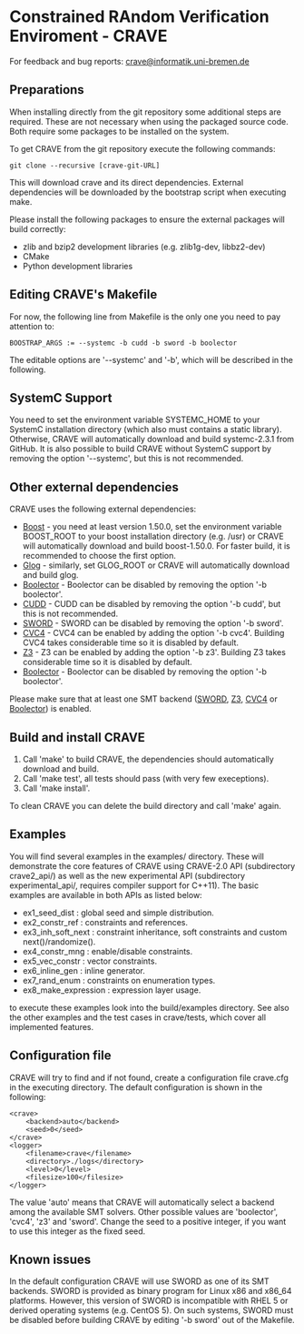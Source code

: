  Constrained RAndom Verification Enviroment - CRAVE
====================================================

For feedback and bug reports: crave@informatik.uni-bremen.de

 Preparations
--------------

When installing directly from the git repository some additional steps are
required. These are not necessary when using the packaged source code. Both
require some packages to be installed on the system.

To get CRAVE from the git repository execute the following commands:

    git clone --recursive [crave-git-URL]

This will download crave and its direct dependencies. External dependencies
will be downloaded by the bootstrap script when executing make.

Please install the following packages to ensure the external packages will
build correctly:

* zlib and bzip2 development libraries (e.g. zlib1g-dev, libbz2-dev)
* CMake
* Python development libraries


 Editing CRAVE's Makefile
-------------------------

For now, the following line from Makefile is the only one you need to pay attention to:

    BOOSTRAP_ARGS := --systemc -b cudd -b sword -b boolector

The editable options are '--systemc' and '-b', which will be described in the following.


 SystemC Support
-----------------

You need to set the environment variable SYSTEMC_HOME to your SystemC installation 
directory (which also must contains a static library). Otherwise, CRAVE will automatically 
download and build systemc-2.3.1 from GitHub.
It is also possible to build CRAVE without SystemC support by removing the option '--systemc',
but this is not recommended.


 Other external dependencies
-----------------------

CRAVE uses the following external dependencies:

* [Boost] - you need at least version 1.50.0, set the environment variable BOOST_ROOT to your 
boost installation directory (e.g. /usr) or CRAVE will automatically download and build boost-1.50.0. 
For faster build, it is recommended to choose the first option.
* [Glog] - similarly, set GLOG_ROOT or CRAVE will automatically download and build glog.
* [Boolector] - Boolector can be disabled by removing the option '-b boolector'.
* [CUDD] - CUDD can be disabled by removing the option '-b cudd', but this is not recommended.
* [SWORD] - SWORD can be disabled by removing the option '-b sword'.
* [CVC4] - CVC4 can be enabled by adding the option '-b cvc4'. Building CVC4 takes considerable time so it is disabled by default.
* [Z3] - Z3 can be enabled by adding the option '-b z3'. Building Z3 takes considerable time so it is disabled by default.
* [Boolector] - Boolector can be disabled by removing the option '-b boolector'.

Please make sure that at least one SMT backend ([SWORD], [Z3], [CVC4] or [Boolector]) is enabled.


 Build and install CRAVE
-------------------------

1. Call 'make' to build CRAVE, the dependencies should
   automatically download and build.
2. Call 'make test', all tests should pass (with very few execeptions).
3. Call 'make install'.

To clean CRAVE you can delete the build directory and call 'make' again.

 Examples
----------

You will find several examples in the examples/ directory. These will
demonstrate the core features of CRAVE using CRAVE-2.0 API (subdirectory crave2_api/)
as well as the new experimental API (subdirectory experimental_api/, requires compiler
support for C++11). The basic examples are available in both APIs as listed below:

  * ex1_seed_dist              : global seed and simple distribution.
  * ex2_constr_ref             : constraints and references.
  * ex3_inh_soft_next          : constraint inheritance, soft constraints and custom next()/randomize().
  * ex4_constr_mng             : enable/disable constraints.
  * ex5_vec_constr             : vector constraints.
  * ex6_inline_gen             : inline generator.
  * ex7_rand_enum              : constraints on enumeration types.
  * ex8_make_expression        : expression layer usage.

to execute these examples look into the build/examples directory.
See also the other examples and the test cases in crave/tests, which cover all implemented features.


 Configuration file
-----------------------

CRAVE will try to find and if not found, create a configuration file crave.cfg in 
the executing directory. The default configuration is shown in the following:

    <crave>
    	<backend>auto</backend>
    	<seed>0</seed>
    </crave>
    <logger>
    	<filename>crave</filename>
    	<directory>./logs</directory>
    	<level>0</level>
    	<filesize>100</filesize>
    </logger>

The value 'auto' means that CRAVE will automatically select a backend among 
the available SMT solvers. Other possible values are 'boolector', 'cvc4', 'z3' and 'sword'.
Change the seed to a positive integer, if you want to use this integer as the fixed seed.


 Known issues
--------------

In the default configuration CRAVE will use SWORD as one of its SMT backends.
SWORD is provided as binary program for Linux x86 and x86_64 platforms. However,
this version of SWORD is incompatible with RHEL 5 or derived operating systems (e.g. 
CentOS 5). On such systems, SWORD must be disabled before building CRAVE by editing
'-b sword' out of the Makefile.

[Boost]: http://www.boost.org
[CUDD]:  http://vlsi.colorado.edu/~fabio/CUDD/
[SWORD]: http://www.informatik.uni-bremen.de/agra/eng/sword.php
[Z3]: https://github.com/Z3Prover/z3
[Boolector]: http://fmv.jku.at/boolector/
[CVC4]: http://cvc4.cs.nyu.edu
[Glog]: https://code.google.com/p/google-glog/
